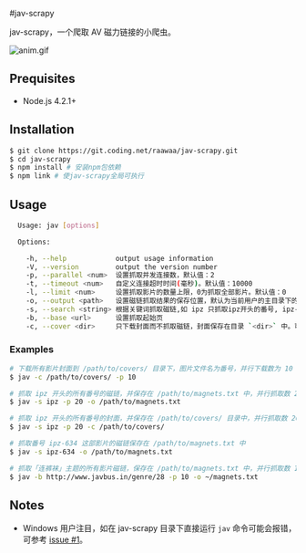 #jav-scrapy

jav-scrapy，一个爬取 AV 磁力链接的小爬虫。

![anim.gif](https://ooo.0o0.ooo/2015/10/31/56345cf140299.gif "anim.gif")

## Prequisites

- Node.js 4.2.1+

## Installation

```bash
$ git clone https://git.coding.net/raawaa/jav-scrapy.git
$ cd jav-scrapy
$ npm install # 安装npm包依赖
$ npm link # 使jav-scrapy全局可执行
```

## Usage

```bash
  Usage: jav [options]

  Options:

    -h, --help            output usage information
    -V, --version         output the version number
    -p, --parallel <num>  设置抓取并发连接数，默认值：2
    -t, --timeout <num>   自定义连接超时时间(毫秒)。默认值：10000
    -l, --limit <num>     设置抓取影片的数量上限，0为抓取全部影片。默认值：0
    -o, --output <path>   设置磁链抓取结果的保存位置，默认为当前用户的主目录下的 magnets.txt 文件
    -s, --search <string> 根据关键词抓取磁链,如 ipz 只抓取ipz开头的番号, ipz-634 则只抓取该番号的磁链
    -b, --base <url>      设置抓取起始页
    -c, --cover <dir>     只下载封面而不抓取磁链，封面保存在目录 `<dir>` 中。可配合 `--output` 之外的其他选项使用
```

### Examples

```bash
# 下载所有影片封面到 /path/to/covers/ 目录下，图片文件名为番号，并行下载数为 10
$ jav -c /path/to/covers/ -p 10         

# 抓取 ipz 开头的所有番号的磁链，并保存在 /path/to/magnets.txt 中，并行抓取数 20
$ jav -s ipz -p 20 -o /path/to/magnets.txt 

# 抓取 ipz 开头的所有番号的封面，并保存在 /path/to/covers/ 目录中，并行抓取数 20
$ jav -s ipz -p 20 -c /path/to/covers/ 

# 抓取番号 ipz-634 这部影片的磁链保存在 /path/to/magnets.txt 中
$ jav -s ipz-634 -o /path/to/magnets.txt

# 抓取「连裤袜」主题的所有影片磁链，保存在 /path/to/magnets.txt 中，并行抓取数 10
$ jav -b http://www.javbus.in/genre/28 -p 10 -o ~/magnets.txt
```

## Notes

- Windows 用户注目，如在 jav-scrapy 目录下直接运行 `jav` 命令可能会报错，可参考 [issue #1](https://github.com/raawaa/jav-scrapy/issues/1)。
